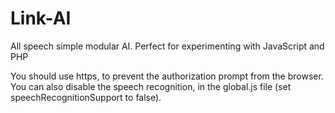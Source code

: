 Link-AI
=======

All speech simple modular AI. Perfect for experimenting with JavaScript and PHP

You should use https, to prevent the authorization prompt from the browser. You can also disable the speech recognition, in the global.js file (set speechRecognitionSupport to false).

